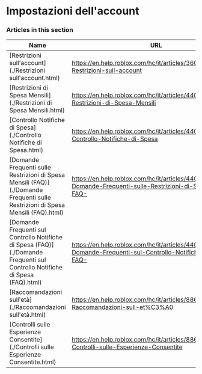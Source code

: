 # Impostazioni dell'account  
### Articles in this section
Name|URL
-|-
[Restrizioni sull'account](./Restrizioni sull'account.html) |https://en.help.roblox.com/hc/it/articles/360000375686-Restrizioni-sull-account
[Restrizioni di Spesa Mensili](./Restrizioni di Spesa Mensili.html) |https://en.help.roblox.com/hc/it/articles/4409125091348-Restrizioni-di-Spesa-Mensili
[Controllo Notifiche di Spesa](./Controllo Notifiche di Spesa.html) |https://en.help.roblox.com/hc/it/articles/4409139163412-Controllo-Notifiche-di-Spesa
[Domande Frequenti sulle Restrizioni di Spesa Mensili (FAQ)](./Domande Frequenti sulle Restrizioni di Spesa Mensili (FAQ).html) |https://en.help.roblox.com/hc/it/articles/4409558125460-Domande-Frequenti-sulle-Restrizioni-di-Spesa-Mensili-FAQ-
[Domande Frequenti sul Controllo Notifiche di Spesa  (FAQ)](./Domande Frequenti sul Controllo Notifiche di Spesa  (FAQ).html) |https://en.help.roblox.com/hc/it/articles/4409296123796-Domande-Frequenti-sul-Controllo-Notifiche-di-Spesa-FAQ-
[Raccomandazioni sull'età](./Raccomandazioni sull'età.html) |https://en.help.roblox.com/hc/it/articles/8862768451604-Raccomandazioni-sull-et%C3%A0
[Controlli sulle Esperienze Consentite](./Controlli sulle Esperienze Consentite.html) |https://en.help.roblox.com/hc/it/articles/8863284850196-Controlli-sulle-Esperienze-Consentite